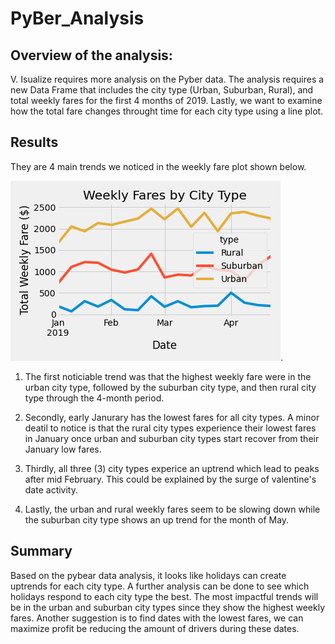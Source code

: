 # PyBer_Analysis
## Overview of the analysis:
V. Isualize requires more analysis on the Pyber data.  The analysis requires a new Data Frame that includes the city type (Urban, Suburban, Rural), and total weekly fares for the first 4 months of 2019. Lastly, we want to examine how the total fare changes throught time for each city type using a line plot.  

## Results
They are 4 main trends we noticed in the weekly fare plot shown below.   
  
  ![weekly_Fares.png](https://github.com/rick2stack/PyBer_Analysis/blob/main/Analysis/weekly_Fares.png).  
    

1. The first noticiable trend was that the highest weekly fare were in the urban city type, followed by the suburban city type, and then rural city type through the 4-month period.

2. Secondly, early Janurary has the lowest fares for all city types. A minor deatil to notice is that the rural city types experience their lowest fares in January once urban and suburban city types start recover from their January low fares. 

3. Thirdly, all three (3) city types experice an uptrend which lead to peaks after mid February. This could be explained by the surge of valentine's date activity. 

4. Lastly, the urban and rural weekly fares seem to be slowing down while the suburban city type shows an up trend for the month of May.  

## Summary 
Based on the pybear data analysis, it looks like holidays can create uptrends for each city type.  A further analysis can be done to see which holidays respond to each city type the best.  The most impactful trends will be in the urban and suburban city types since they show the highest weekly fares. Another suggestion is to find dates with the lowest fares, we can maximize profit be reducing the amount of drivers during these dates. 

